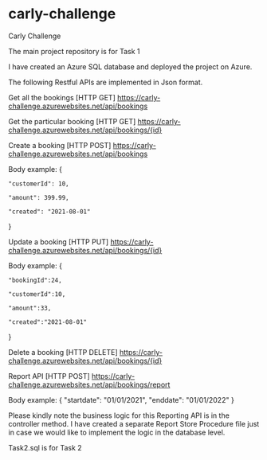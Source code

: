 # carly-challenge
Carly Challenge

The main project repository is for Task 1

I have created an Azure SQL database and deployed the project on Azure.

The following Restful APIs are implemented in Json format.

Get all the bookings
[HTTP GET]
https://carly-challenge.azurewebsites.net/api/bookings

Get the particular booking
[HTTP GET]
https://carly-challenge.azurewebsites.net/api/bookings/{id}

Create a booking
[HTTP POST]
https://carly-challenge.azurewebsites.net/api/bookings

Body example:
{

	"customerId": 10,

	"amount": 399.99,

	"created": "2021-08-01"

}

Update a booking
[HTTP PUT]
https://carly-challenge.azurewebsites.net/api/bookings/{id}

Body example:
{
	
	"bookingId":24,

	"customerId":10,

	"amount":33,

	"created":"2021-08-01"

}

Delete a booking
[HTTP DELETE]
https://carly-challenge.azurewebsites.net/api/bookings/{id}

Report API
[HTTP POST]
https://carly-challenge.azurewebsites.net/api/bookings/report

Body example:
{
	"startdate": "01/01/2021",
	"enddate": "01/01/2022"
}

Please kindly note the business logic for this Reporting API is in the controller method.
I have created a separate Report Store Procedure file just in case we would like to implement the logic in the database level.

Task2.sql is for Task 2